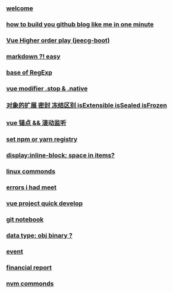 ### [welcome](posts/welcome.md)

### [how to build you github blog like me in one minute](posts/buildblog.md)

### [ Vue Higher order play (jeecg-boot) ](posts/jeecg-boot.md)

### [markdown ?! easy](posts/markdown.md)

### [base of RegExp](posts/regBase.md)

### [vue modifier .stop & .native](posts/vueModifier.md)

### [对象的扩展 密封 冻结区别 isExtensible isSealed isFrozen](posts/isExtensible.md) 

### [vue 锚点 && 滚动监听](post/anchorPoint.md)

### [set npm or yarn registry](posts/setRegistry.md)

### [display:inline-block; space in items?](posts/inlineBlock.md)

### [linux commonds](posts/linuxCommonds.md)

### [errors i had meet](posts/errors.md)

### [vue project quick develop](posts/VueQuickDevelopment.md)

### [git notebook](posts/gitNotebook.md)

### [data type; obj  binary ?](posts/dataType.md)

### [ event ](posts/event.md)

### [ financial report ](posts/financialReport.md)

### [ nvm commonds ](posts/nvm.md)

